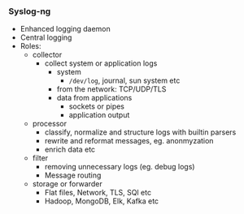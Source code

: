 ### Syslog-ng
- Enhanced logging daemon
- Central logging
- Roles:
  - collector
    - collect system or application logs
      - system
        - `/dev/log`, journal, sun system etc
      - from the network: TCP/UDP/TLS
      - data from applications
        - sockets or pipes
        - application output
  - processor
    - classify, normalize and structure logs with builtin parsers
    - rewrite and reformat messages, eg. anonmyzation
    - enrich data etc
  - filter
    - removing unnecessary logs (eg. debug logs)
    - Message routing
  - storage or forwarder
    - Flat files, Network, TLS, SQl etc
    - Hadoop, MongoDB, Elk, Kafka etc
